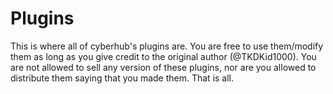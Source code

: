 # Plugins
This is where all of cyberhub's plugins are. You are free to use them/modify them as long as you give credit to the original author (@TKDKid1000).
You are not allowed to sell any version of these plugins, nor are you allowed to distribute them saying that you made them. That is all.
